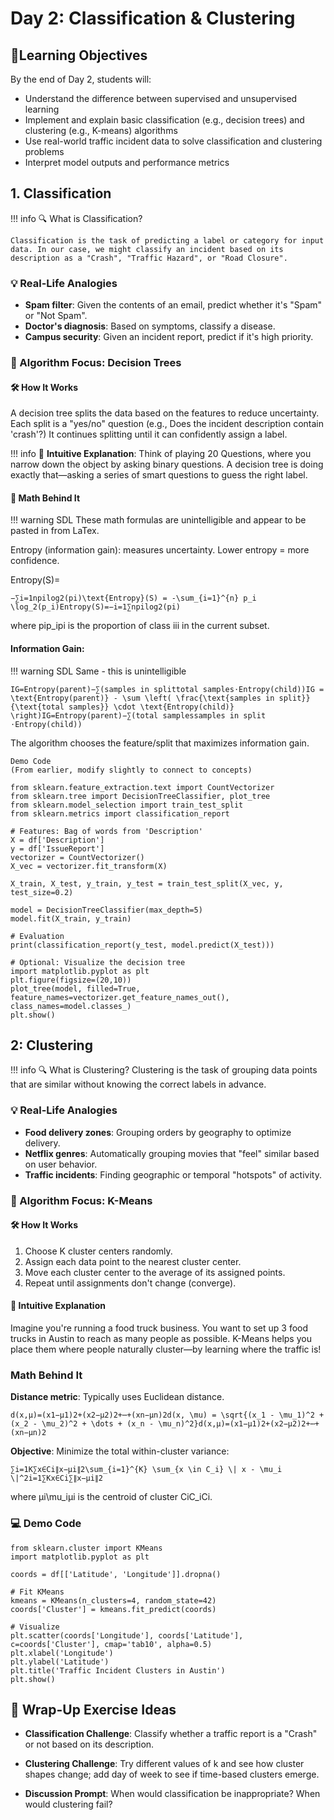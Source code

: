 Day 2: Classification & Clustering
==================================

## 🎯Learning Objectives

By the end of Day 2, students will:

* Understand the difference between supervised and unsupervised learning
* Implement and explain basic classification (e.g., decision trees) and clustering (e.g., K-means) algorithms
* Use real-world traffic incident data to solve classification and clustering problems
* Interpret model outputs and performance metrics


## 1. Classification

!!! info
	🔍 What is Classification?

	Classification is the task of predicting a label or category for input data. In our case, we might classify an incident based on its description as a "Crash", "Traffic Hazard", or "Road Closure".

### 💡 Real-Life Analogies

* **Spam filter**: Given the contents of an email, predict whether it's "Spam" or "Not Spam".
* **Doctor's diagnosis**: Based on symptoms, classify a disease.
* **Campus security**: Given an incident report, predict if it's high priority.



### 🧰 Algorithm Focus: Decision Trees

#### 🛠️ How It Works  

A decision tree splits the data based on the features to reduce uncertainty.
Each split is a "yes/no" question (e.g., Does the incident description contain 'crash'?)
It continues splitting until it can confidently assign a label.


!!! info
	🧠 **Intuitive Explanation**: Think of playing 20 Questions, where you narrow down the object by asking binary questions. A decision tree is doing exactly that—asking a series of smart questions to guess the right label.


#### 📐 Math Behind It

!!! warning
	SDL These math formulas are unintelligible and appear to be pasted in from LaTex.  

Entropy (information gain): measures uncertainty. Lower entropy = more confidence.

Entropy(S)=

	−∑i=1npilog⁡2(pi)\text{Entropy}(S) = -\sum_{i=1}^{n} p_i \log_2(p_i)Entropy(S)=−i=1∑n​pi​log2​(pi​)

where pip_ipi​ is the proportion of class iii in the current subset.


#### Information Gain:

!!! warning
	SDL Same - this is unintelligible

	IG=Entropy(parent)−∑(samples in splittotal samples⋅Entropy(child))IG = \text{Entropy(parent)} - \sum \left( \frac{\text{samples in split}}{\text{total samples}} \cdot \text{Entropy(child)} \right)IG=Entropy(parent)−∑(total samplessamples in split​⋅Entropy(child))

The algorithm chooses the feature/split that maximizes information gain.


```
Demo Code
(From earlier, modify slightly to connect to concepts)

from sklearn.feature_extraction.text import CountVectorizer
from sklearn.tree import DecisionTreeClassifier, plot_tree
from sklearn.model_selection import train_test_split
from sklearn.metrics import classification_report

# Features: Bag of words from 'Description'
X = df['Description']
y = df['IssueReport']
vectorizer = CountVectorizer()
X_vec = vectorizer.fit_transform(X)

X_train, X_test, y_train, y_test = train_test_split(X_vec, y, test_size=0.2)

model = DecisionTreeClassifier(max_depth=5)
model.fit(X_train, y_train)

# Evaluation
print(classification_report(y_test, model.predict(X_test)))

# Optional: Visualize the decision tree
import matplotlib.pyplot as plt
plt.figure(figsize=(20,10))
plot_tree(model, filled=True, feature_names=vectorizer.get_feature_names_out(), class_names=model.classes_)
plt.show()
```


## 2: Clustering

!!! info
	🔍 What is Clustering?
	Clustering is the task of grouping data points that are similar without knowing the correct labels in advance.

### 💡 Real-Life Analogies

* **Food delivery zones**: Grouping orders by geography to optimize delivery.
* **Netflix genres**: Automatically grouping movies that "feel" similar based on user behavior.
* **Traffic incidents**: Finding geographic or temporal "hotspots" of activity.



### 🧰 Algorithm Focus: K-Means

#### 🛠️ How It Works

1. Choose K cluster centers randomly.
1. Assign each data point to the nearest cluster center.
1. Move each cluster center to the average of its assigned points.
1. Repeat until assignments don't change (converge).


#### 🧠 Intuitive Explanation
Imagine you're running a food truck business. You want to set up 3 food trucks in Austin to reach as many people as possible. K-Means helps you place them where people naturally cluster—by learning where the traffic is!

###	Math Behind It

**Distance metric**: Typically uses Euclidean distance.

 	d(x,μ)=(x1−μ1)2+(x2−μ2)2+⋯+(xn−μn)2d(x, \mu) = \sqrt{(x_1 - \mu_1)^2 + (x_2 - \mu_2)^2 + \dots + (x_n - \mu_n)^2}d(x,μ)=(x1​−μ1​)2+(x2​−μ2​)2+⋯+(xn​−μn​)2​


**Objective**: Minimize the total within-cluster variance:

	∑i=1K∑x∈Ci∥x−μi∥2\sum_{i=1}^{K} \sum_{x \in C_i} \| x - \mu_i \|^2i=1∑K​x∈Ci​∑​∥x−μi​∥2
 where μi\mu_iμi​ is the centroid of cluster CiC_iCi​.



### 💻 Demo Code

```
from sklearn.cluster import KMeans
import matplotlib.pyplot as plt

coords = df[['Latitude', 'Longitude']].dropna()

# Fit KMeans
kmeans = KMeans(n_clusters=4, random_state=42)
coords['Cluster'] = kmeans.fit_predict(coords)

# Visualize
plt.scatter(coords['Longitude'], coords['Latitude'], c=coords['Cluster'], cmap='tab10', alpha=0.5)
plt.xlabel('Longitude')
plt.ylabel('Latitude')
plt.title('Traffic Incident Clusters in Austin')
plt.show()
```


## 🔁 Wrap-Up Exercise Ideas

* **Classification Challenge**: Classify whether a traffic report is a "Crash" or not based on its description.

* **Clustering Challenge**: Try different values of k and see how cluster shapes change; add day of week to see if time-based clusters emerge.

* **Discussion Prompt**: When would classification be inappropriate? When would clustering fail?


